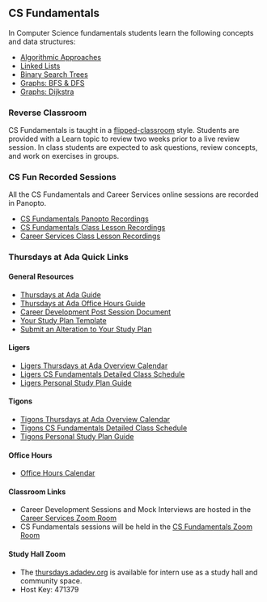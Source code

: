 ## CS Fundamentals

In Computer Science fundamentals students learn the following concepts and data structures:


- [Algorithmic Approaches](../01-algorithms/01-algorithms.md)
- [Linked Lists](../02-linked-lists/01-linked-lists.md)
- [Binary Search Trees](../03-Binary-Search-Trees/01-Ordered-Collections-Of-Data.md)
- [Graphs: BFS & DFS](../04-graphs/01-graphs.md)
- [Graphs: Dijkstra](../05-dijkstras/01-graphs-review.md)

### Reverse Classroom

CS Fundamentals is taught in a [flipped-classroom](https://omerad.msu.edu/index.php?option=com_content&view=article&id=162:what-why-and-how-to-implement-a-flipped-classroom-model&catid=27:teaching) style. Students are provided with a Learn topic to review two weeks prior to a live review session. In class students are expected to ask questions, review concepts, and work on exercises in groups. 

### CS Fun Recorded Sessions

All the CS Fundamentals and Career Services online sessions are recorded in Panopto.

- [CS Fundamentals Panopto Recordings](https://adaacademy.hosted.panopto.com/Panopto/Pages/Sessions/List.aspx#folderID=%222887f2f4-b902-4379-8a39-adf101338f83%22)
- [CS Fundamentals Class Lesson Recordings](https://adaacademy.hosted.panopto.com/Panopto/Pages/Sessions/List.aspx?folderID=8419e18e-9305-4b6a-8500-af0b01332bda)
- [Career Services Class Lesson Recordings](https://adaacademy.hosted.panopto.com/Panopto/Pages/Sessions/List.aspx?folderID=2887f2f4-b902-4379-8a39-adf101338f83)


### Thursdays at Ada Quick Links

#### General Resources
- [Thursdays at Ada Guide](https://drive.google.com/file/d/1Vz_NIgcPUqJlR9d1ZYUW8y3lJNVL_Xfl/view?usp=sharing)
- [Thursdays at Ada Office Hours Guide](https://docs.google.com/document/d/12gi9oNXoXWvpJPANPbKE_KAvCJ9dwVNSkXmht5H0M84/edit?usp=sharing)
- [Career Development Post Session Document](https://docs.google.com/document/d/1smwDoWvg1GUZjkxj4-CNSIDZpsbvwzBPHHXj5BQn748/edit?usp=sharing)
- [Your Study Plan Template](https://docs.google.com/document/d/1uCUKu9sZLUSbxsUVobnf8d2EaudXIQxqFpSRhhYE2jU/edit?usp=sharing)
- [Submit an Alteration to Your Study Plan](https://docs.google.com/forms/d/e/1FAIpQLSeBxKIJUhkQ9li3ZOmsSnqlQ38xnBhLEYO8Bnh2CkJkf8i3Ww/viewform?usp=sf_link)

#### Ligers
- [Ligers Thursdays at Ada Overview Calendar](https://calendar.google.com/calendar/u/0?cid=Y18wZmVlNmQxZWFhNzM4YWVlNzM5YTRkZjZmNmRjN2YzNzFmNmExMDkxYWFjMzlkODBhM2YzMjkyNDBlN2I4ZDBlQGdyb3VwLmNhbGVuZGFyLmdvb2dsZS5jb20)
- [Ligers CS Fundamentals Detailed Class Schedule](https://docs.google.com/document/d/14UwD9Er-pqmEgcEh1efBihnR-dgeSWhPE0K0N8KU1Wo/edit?usp=share_link)
- [Ligers Personal Study Plan Guide](https://docs.google.com/document/d/19RsoW-SDkUapg0CQuTbCLKaUHuPGDFs6jh85QsjSTJs/edit?usp=sharing)

#### Tigons
- [Tigons Thursdays at Ada Overview Calendar](https://calendar.google.com/calendar/u/0?cid=Y19jYmZjN2VkMGRkMjkxY2M3MGNjMGM1NzljYzkxNzY4MzZhMTQ0MWJlYTk1MWRlMTc4ODc3NGE5ZDA0OTI0MTBmQGdyb3VwLmNhbGVuZGFyLmdvb2dsZS5jb20)
- [ Tigons CS Fundamentals Detailed Class Schedule](https://docs.google.com/document/d/1qQ9FzZ-w0Tep3KENv3knBzXXKmIhCX2il8362ixGWvk/edit?usp=share_link)
- [Tigons Personal Study Plan Guide](https://docs.google.com/document/d/1pwa85WrRYpqs6rVNPSqOB6QZo-BH4tQcItQ_k99gSkc/edit?usp=sharing)


#### Office Hours
- [Office Hours Calendar](https://calendar.google.com/calendar/u/0?cid=Y183NGY4Zjk4NDM1MWQ1NzEyZDIxOWVlMGFkOTBmN2EyMjBkYjcxN2RlOTkzODZlZGZlNTZkNDgwNWYxODUxYmVjQGdyb3VwLmNhbGVuZGFyLmdvb2dsZS5jb20)

#### Classroom Links
- Career Development Sessions and Mock Interviews are hosted in the [Career Services Zoom Room](http://careerservices.adadev.org)
- CS Fundamentals sessions will be held in the [CS Fundamentals Zoom Room](http://cs-fun.adadev.org)


#### Study Hall Zoom
- The [thursdays.adadev.org](https://thursdays.adadev.org) is available for intern use as a study hall and community space. 
- Host Key: 471379
